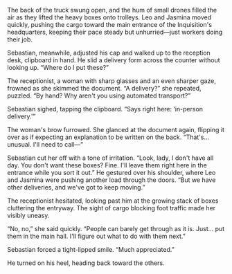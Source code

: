

The back of the truck swung open, and the hum of small drones filled the air as they lifted the heavy boxes onto trolleys. Leo and Jasmina moved quickly, pushing the cargo toward the main entrance of the Inquisition's headquarters, keeping their pace steady but unhurried—just workers doing their job.  

Sebastian, meanwhile, adjusted his cap and walked up to the reception desk, clipboard in hand. He slid a delivery form across the counter without looking up. “Where do I put these?”  

The receptionist, a woman with sharp glasses and an even sharper gaze, frowned as she skimmed the document. “A delivery?” she repeated, puzzled. “By hand? Why aren't you using automated transport?”  

Sebastian sighed, tapping the clipboard. “Says right here: ‘in-person delivery.'”  

The woman's brow furrowed. She glanced at the document again, flipping it over as if expecting an explanation to be written on the back. “That's... unusual. I'll need to call—”  

Sebastian cut her off with a tone of irritation. “Look, lady, I don't have all day. You don't want these boxes? Fine. I'll leave them right here in the entrance while you sort it out.” He gestured over his shoulder, where Leo and Jasmina were pushing another load through the doors. “But we have other deliveries, and we've got to keep moving.”  

The receptionist hesitated, looking past him at the growing stack of boxes cluttering the entryway. The sight of cargo blocking foot traffic made her visibly uneasy.  

“No, no,” she said quickly. “People can barely get through as it is. Just... put them in the main hall. I'll figure out what to do with them next.”  

Sebastian forced a tight-lipped smile. “Much appreciated.”  

He turned on his heel, heading back toward the others.
